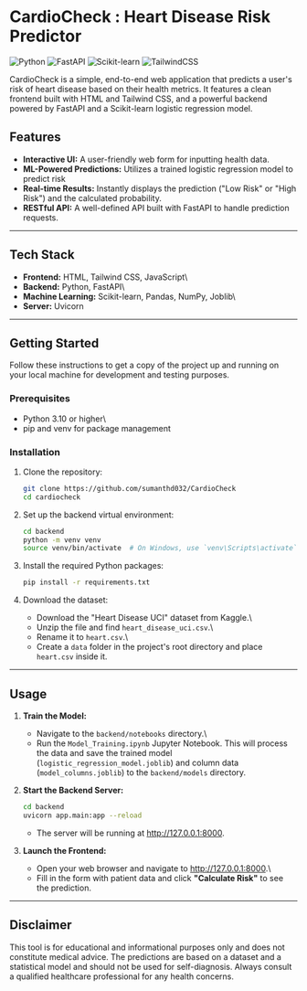 # CardioCheck : Heart Disease Risk Predictor

![Python](https://img.shields.io/badge/Python-3776AB?style=for-the-badge&logo=python&logoColor=white)
![FastAPI](https://img.shields.io/badge/FastAPI-005571?style=for-the-badge&logo=fastapi)
![Scikit-learn](https://img.shields.io/badge/Scikit--learn-F7931E?style=for-the-badge&logo=scikit-learn&logoColor=white)
![TailwindCSS](https://img.shields.io/badge/TailwindCSS-38B2AC?style=for-the-badge&logo=tailwind-css&logoColor=white)

CardioCheck is a simple, end-to-end web application that predicts a
user's risk of heart disease based on their health metrics. It features
a clean frontend built with HTML and Tailwind CSS, and a powerful
backend powered by FastAPI and a Scikit-learn logistic regression model.

## Features
- **Interactive UI:** A user-friendly web form for
inputting health data. 
- **ML-Powered Predictions:** Utilizes a trained
logistic regression model to predict risk
- **Real-time Results:**
Instantly displays the prediction ("Low Risk" or "High Risk") and the
calculated probability. 
- **RESTful API:** A well-defined API built with
FastAPI to handle prediction requests.

------------------------------------------------------------------------

## Tech Stack
- **Frontend:** HTML, Tailwind CSS, JavaScript\
- **Backend:** Python, FastAPI\
- **Machine Learning:** Scikit-learn, Pandas, NumPy, Joblib\
- **Server:** Uvicorn

------------------------------------------------------------------------

## Getting Started
Follow these instructions to get a copy of the project up and running on
your local machine for development and testing purposes.

### Prerequisites

-   Python 3.10 or higher\
-   pip and venv for package management

### Installation

1.  Clone the repository:

    ``` bash
    git clone https://github.com/sumanthd032/CardioCheck
    cd cardiocheck
    ```

2.  Set up the backend virtual environment:

    ``` bash
    cd backend
    python -m venv venv
    source venv/bin/activate  # On Windows, use `venv\Scripts\activate`
    ```

3.  Install the required Python packages:

    ``` bash
    pip install -r requirements.txt
    ```

4.  Download the dataset:

    -   Download the "Heart Disease UCI" dataset from Kaggle.\
    -   Unzip the file and find `heart_disease_uci.csv`.\
    -   Rename it to `heart.csv`.\
    -   Create a `data` folder in the project's root directory and place
        `heart.csv` inside it.

------------------------------------------------------------------------

## Usage

1.  **Train the Model:**

    -   Navigate to the `backend/notebooks` directory.\
    -   Run the `Model_Training.ipynb` Jupyter Notebook. This will
        process the data and save the trained model
        (`logistic_regression_model.joblib`) and column data
        (`model_columns.joblib`) to the `backend/models` directory.

2.  **Start the Backend Server:**

    ``` bash
    cd backend
    uvicorn app.main:app --reload
    ```

    -   The server will be running at <http://127.0.0.1:8000>.

3.  **Launch the Frontend:**

    -   Open your web browser and navigate to <http://127.0.0.1:8000>.\
    -   Fill in the form with patient data and click **"Calculate
        Risk"** to see the prediction.

------------------------------------------------------------------------


## Disclaimer
This tool is for educational and informational purposes only and does
not constitute medical advice. The predictions are based on a dataset
and a statistical model and should not be used for self-diagnosis.
Always consult a qualified healthcare professional for any health
concerns.